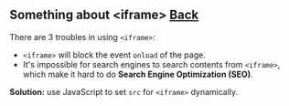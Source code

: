 ## Something about &lt;iframe&gt; [Back](./qa.md)

There are 3 troubles in using `<iframe>`:

- `<iframe>` will block the event `onload` of the page.
- It's impossible for search engines to search contents from `<iframe>`, which make it hard to do **Search Engine Optimization (SEO)**.

**Solution:** use JavaScript to set `src` for `<iframe>` dynamically.

